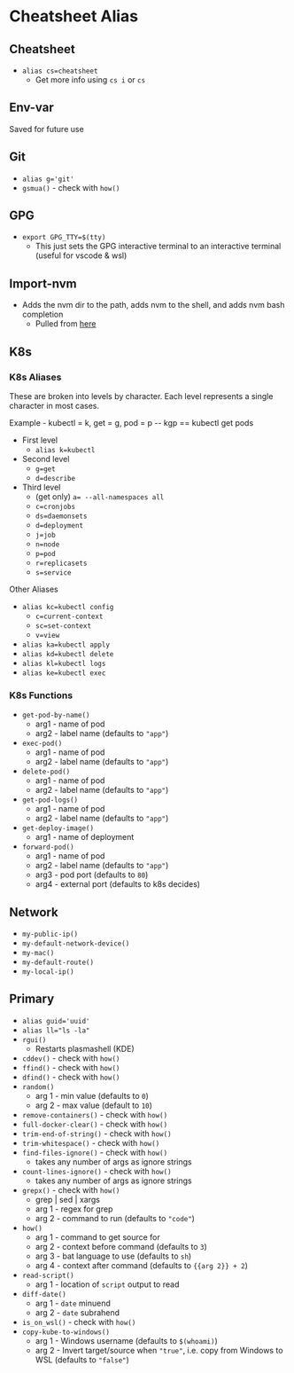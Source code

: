 # Cheatsheet Alias

## Cheatsheet

* `alias cs=cheatsheet`
  * Get more info using `cs i` or `cs`

## Env-var

Saved for future use

## Git

* `alias g='git'`
* `gsmua()` - check with `how()`

## GPG

* `export GPG_TTY=$(tty)`
  * This just sets the GPG interactive terminal to an interactive terminal (useful for vscode & wsl)

## Import-nvm

* Adds the nvm dir to the path, adds nvm to the shell, and adds nvm bash completion
  * Pulled from [here](https://github.com/nvm-sh/nvm#git-install)

## K8s

### K8s Aliases

These are broken into levels by character. Each level represents a single character in most cases.

Example - kubectl = k, get = g, pod = p -- kgp == kubectl get pods

* First level
  * `alias k=kubectl`
* Second level
  * `g=get`
  * `d=describe`
* Third level
  * (get only) `a= --all-namespaces all`
  * `c=cronjobs`
  * `ds=daemonsets`
  * `d=deployment`
  * `j=job`
  * `n=node`
  * `p=pod`
  * `r=replicasets`
  * `s=service`

Other Aliases

  * `alias kc=kubectl config`
    * `c=current-context`
    * `sc=set-context`
    * `v=view`
  * `alias ka=kubectl apply`
  * `alias kd=kubectl delete`
  * `alias kl=kubectl logs`
  * `alias ke=kubectl exec`

### K8s Functions

  * `get-pod-by-name()`
    * arg1 - name of pod
    * arg2 - label name (defaults to `"app"`)
  * `exec-pod()`
    * arg1 - name of pod
    * arg2 - label name (defaults to `"app"`)
  * `delete-pod()`
    * arg1 - name of pod
    * arg2 - label name (defaults to `"app"`)
  * `get-pod-logs()`
    * arg1 - name of pod
    * arg2 - label name (defaults to `"app"`)
  * `get-deploy-image()`
    * arg1 - name of deployment
  * `forward-pod()`
    * arg1 - name of pod
    * arg2 - label name (defaults to `"app"`)
    * arg3 - pod port (defaults to `80`)
    * arg4 - external port (defaults to k8s decides)

## Network

* `my-public-ip()`
* `my-default-network-device()`
* `my-mac()`
* `my-default-route()`
* `my-local-ip()`

## Primary

* `alias guid='uuid'`
* `alias ll="ls -la"`
* `rgui()`
  * Restarts plasmashell (KDE)
* `cddev()` - check with `how()`
* `ffind()` - check with `how()`
* `dfind()` - check with `how()`
* `random()`
  * arg 1 - min value (defaults to `0`)
  * arg 2 - max value (default to `10`)
* `remove-containers()` - check with `how()`
* `full-docker-clear()` - check with `how()`
* `trim-end-of-string()` - check with `how()`
* `trim-whitespace()` - check with `how()`
* `find-files-ignore()` - check with `how()`
  * takes any number of args as ignore strings
* `count-lines-ignore()` - check with `how()`
  * takes any number of args as ignore strings
* `grepx()` - check with `how()`
  * grep | sed | xargs
  * arg 1 - regex for grep
  * arg 2 - command to run (defaults to `"code"`)
* `how()`
  * arg 1 - command to get source for
  * arg 2 - context before command (defaults to `3`)
  * arg 3 - bat language to use (defaults to `sh`)
  * arg 4 - context after command (defaults to `{{arg 2}} + 2`)
* `read-script()`
  * arg 1 - location of `script` output to read
* `diff-date()`
  * arg 1 - `date` minuend
  * arg 2 - `date` subrahend
* `is_on_wsl()` - check with `how()`
* `copy-kube-to-windows()`
  * arg 1 - Windows username (defaults to `$(whoami)`)
  * arg 2 - Invert target/source when `"true"`, i.e. copy from Windows to WSL (defaults to `"false"`)
